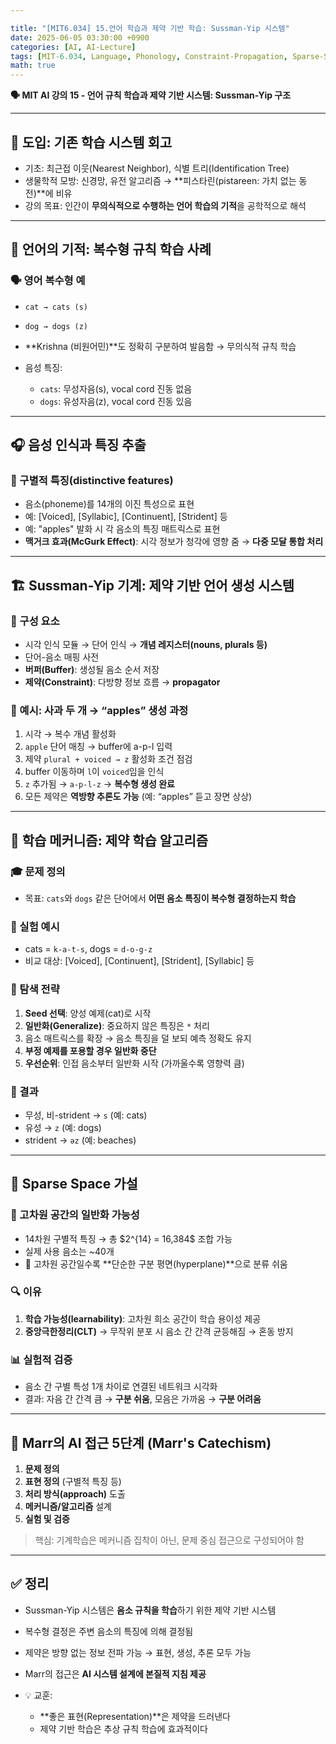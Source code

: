 ```yaml
---

title: "[MIT6.034] 15.언어 학습과 제약 기반 학습: Sussman-Yip 시스템"
date: 2025-06-05 03:30:00 +0900
categories: [AI, AI-Lecture]
tags: [MIT-6.034, Language, Phonology, Constraint-Propagation, Sparse-Space]
math: true
---
```


**🗣️ MIT AI 강의 15 - 언어 규칙 학습과 제약 기반 시스템: Sussman-Yip 구조**

---

## 🧭 도입: 기존 학습 시스템 회고

* 기초: 최근접 이웃(Nearest Neighbor), 식별 트리(Identification Tree)
* 생물학적 모방: 신경망, 유전 알고리즘 → \*\*피스타린(pistareen: 가치 없는 동전)\*\*에 비유
* 강의 목표: 인간이 **무의식적으로 수행하는 언어 학습의 기적**을 공학적으로 해석

---

## 🧬 언어의 기적: 복수형 규칙 학습 사례

### 🗣️ 영어 복수형 예

* `cat → cats (s)`
* `dog → dogs (z)`
* \*\*Krishna (비원어민)\*\*도 정확히 구분하여 발음함 → 무의식적 규칙 학습
* 음성 특징:

  * `cats`: 무성자음(s), vocal cord 진동 없음
  * `dogs`: 유성자음(z), vocal cord 진동 있음

---

## 🎧 음성 인식과 특징 추출

### 🎼 구별적 특징(distinctive features)

* 음소(phoneme)를 14개의 이진 특성으로 표현
* 예: \[Voiced], \[Syllabic], \[Continuent], \[Strident] 등
* 예: "apples" 발화 시 각 음소의 특징 매트릭스로 표현
* **맥거크 효과(McGurk Effect)**: 시각 정보가 청각에 영향 줌 → **다중 모달 통합 처리**

---

## 🏗️ Sussman-Yip 기계: 제약 기반 언어 생성 시스템

### 🧠 구성 요소

* 시각 인식 모듈 → 단어 인식 → **개념 레지스터(nouns, plurals 등)**
* 단어-음소 매핑 사전
* **버퍼(Buffer)**: 생성될 음소 순서 저장
* **제약(Constraint)**: 다방향 정보 흐름 → **propagator**

### 🔁 예시: 사과 두 개 → “apples” 생성 과정

1. 시각 → 복수 개념 활성화
2. `apple` 단어 매칭 → buffer에 a-p-l 입력
3. 제약 `plural + voiced → z` 활성화 조건 점검
4. buffer 이동하며 `l`이 `voiced`임을 인식
5. `z` 추가됨 → `a-p-l-z` → **복수형 생성 완료**
6. 모든 제약은 **역방향 추론도 가능** (예: “apples” 듣고 장면 상상)

---

## 🧪 학습 메커니즘: 제약 학습 알고리즘

### 🎓 문제 정의

* 목표: `cats`와 `dogs` 같은 단어에서 **어떤 음소 특징이 복수형 결정하는지 학습**

### 🧩 실험 예시

* cats = `k-a-t-s`, dogs = `d-o-g-z`
* 비교 대상: \[Voiced], \[Continuent], \[Strident], \[Syllabic] 등

### 🔎 탐색 전략

1. **Seed 선택**: 양성 예제(cat)로 시작
2. **일반화(Generalize)**: 중요하지 않은 특징은 `*` 처리
3. 음소 매트릭스를 확장 → 음소 특징을 덜 보되 예측 정확도 유지
4. **부정 예제를 포용할 경우 일반화 중단**
5. **우선순위**: 인접 음소부터 일반화 시작 (가까울수록 영향력 큼)

### 🧪 결과

* 무성, 비-strident → `s` (예: cats)
* 유성 → `z` (예: dogs)
* strident → `əz` (예: beaches)

---

## 🧠 Sparse Space 가설

### 📐 고차원 공간의 일반화 가능성

* 14차원 구별적 특징 → 총 \$2^{14} = 16,384\$ 조합 가능
* 실제 사용 음소는 \~40개
* 🎯 고차원 공간일수록 \*\*단순한 구분 평면(hyperplane)\*\*으로 분류 쉬움

### 🔍 이유

1. **학습 가능성(learnability)**: 고차원 희소 공간이 학습 용이성 제공
2. **중앙극한정리(CLT)** → 무작위 분포 시 음소 간 간격 균등해짐 → 혼동 방지

### 📊 실험적 검증

* 음소 간 구별 특성 1개 차이로 연결된 네트워크 시각화
* 결과: 자음 간 간격 큼 → **구분 쉬움**, 모음은 가까움 → **구분 어려움**

---

## 🧱 Marr의 AI 접근 5단계 (Marr's Catechism)

1. **문제 정의**
2. **표현 정의** (구별적 특징 등)
3. **처리 방식(approach)** 도출
4. **메커니즘/알고리즘** 설계
5. **실험 및 검증**

> 핵심: 기계학습은 메커니즘 집착이 아닌, 문제 중심 접근으로 구성되어야 함

---

## ✅ 정리

* Sussman-Yip 시스템은 **음소 규칙을 학습**하기 위한 제약 기반 시스템
* 복수형 결정은 주변 음소의 특징에 의해 결정됨
* 제약은 방향 없는 정보 전파 가능 → 표현, 생성, 추론 모두 가능
* Marr의 접근은 **AI 시스템 설계에 본질적 지침 제공**
* 💡 교훈:

  * \*\*좋은 표현(Representation)\*\*은 제약을 드러낸다
  * 제약 기반 학습은 추상 규칙 학습에 효과적이다

